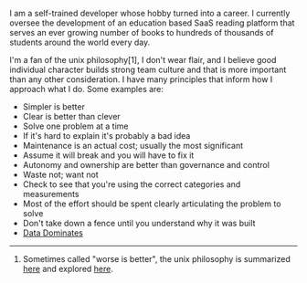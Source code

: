 I am a self-trained developer whose hobby turned into a career. I currently
oversee the development of an education based SaaS reading platform that serves
an ever growing number of books to hundreds of thousands of students around the
world every day.

I'm a fan of the unix philosophy[1], I don't wear flair, and I believe good individual character builds strong team culture and that is more important than any other consideration. I have many principles that inform how I approach what I do. Some examples are:

- Simpler is better
- Clear is better than clever
- Solve one problem at a time
- If it's hard to explain it's probably a bad idea
- Maintenance is an actual cost; usually the most significant
- Assume it will break and you will have to fix it
- Autonomy and ownership are better than governance and control
- Waste not; want not
- Check to see that you're using the correct categories and measurements
- Most of the effort should be spent clearly articulating the problem to solve
- Don't take down a fence until you understand why it was built
- [Data Dominates](http://doc.cat-v.org/bell_labs/pikestyle)

-----
1) Sometimes called "worse is better", the unix philosophy is summarized [here](https://en.wikipedia.org/wiki/Unix_philosophy) and explored [here](https://www.catb.org/~esr/writings/taoup/).
